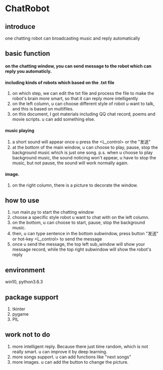 # ChatRobot
## introduce
one chatting robot can broadcasting music and reply automatically

## basic function
#### on the chatting window, you can send message to the robot which can reply you automaticly.
#### including kinds of robots which based on the .txt file
  1. on which step, we can edit the txt file and process the file to make the robot's brain more smart, so that it can reply more intelligently
  2. on the left column, u can choose different style of robot u want to talk, and this is based on multifiles.
  3. on this document, I got materials including QQ chat record, poems and movie scripts. u can add something else.
#### music playing
  1. a short sound will appear once u press the <L_control> or the "发送"
  2. at the bottom of the main window, u can choose to play, pause, stop the background music which is just one song.
  p.s. when u choose to play background music, the sound noticing won't appear, u have to stop the music, but not pause, the sound will work normally again.
#### image.
  1. on the right column, there is a picture to decorate the window. 
  
## how to use
1. run main.py to start the chatting window
2. choose a specific style robot u want to chat with on the left column.
3. on the bottom, u can choose to start, pause, stop the background music.
4. then, u can type sentence in the bottom subwindow, press button "发送" or hot-key <L_control> to send the message
5. once u send the message, the top left sub_window will show your message record, while the top right subwindow will show the robot's reply

## environment
win10, python3.6.3
## package support
1. tkinter
2. pygame
3. PIL

## work not to do
  1. more intelligent reply. Because there just time random, which is not really smart. u can improve it by deep learning.
  2. more songs support. u can add functions like "next songs"
  3. more images. u can add the button to change the picture.
